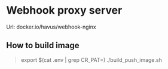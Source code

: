 # Webhook proxy server
Url: docker.io/havus/webhook-nginx

## How to build image
> export $(cat .env | grep CR_PAT=)
> ./build_push_image.sh
